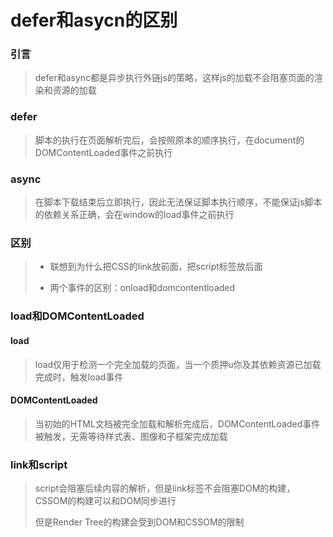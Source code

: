 # defer和asycn的区别

### 引言

> defer和async都是异步执行外链js的策略，这样js的加载不会阻塞页面的渲染和资源的加载

### defer

> 脚本的执行在页面解析完后，会按照原本的顺序执行，在document的DOMContentLoaded事件之前执行

### async

> 在脚本下载结束后立即执行，因此无法保证脚本执行顺序，不能保证js脚本的依赖关系正确，会在window的load事件之前执行

### 区别

> + 联想到为什么把CSS的link放前面，把script标签放后面
>
> + 两个事件的区别：onload和domcontentloaded

### load和DOMContentLoaded

#### load

> load仅用于检测一个完全加载的页面，当一个质押u你及其依赖资源已加载完成时，触发load事件

#### DOMContentLoaded

> 当初始的HTML文档被完全加载和解析完成后，DOMContentLoaded事件被触发，无需等待样式表、图像和子框架完成加载

### link和script

> script会阻塞后续内容的解析，但是link标签不会阻塞DOM的构建，CSSOM的构建可以和DOM同步进行
>
> 但是Render Tree的构建会受到DOM和CSSOM的限制































